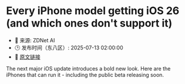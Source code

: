 # Every iPhone model getting iOS 26 (and which ones don't support it)
- 📅 来源: ZDNet AI
- 🕒 发布时间（东八区）: 2025-07-13 02:00:00
- 🔗 [原文链接](https://www.zdnet.com/article/every-iphone-model-getting-ios-26-and-which-ones-dont-support-it/)

The next major iOS update introduces a bold new look. Here are the iPhones that can run it - including the public beta releasing soon.